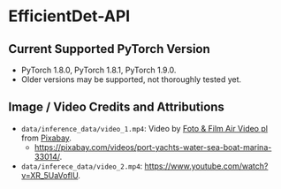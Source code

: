 # EfficientDet-API



## Current Supported PyTorch Version

* PyTorch 1.8.0, PyTorch 1.8.1, PyTorch 1.9.0.
* Older versions may be supported, not thoroughly tested yet.



## Image / Video Credits and Attributions

* `data/inference_data/video_1.mp4`: Video by <a href="https://pixabay.com/users/airvideopl-1994049/?utm_source=link-attribution&amp;utm_medium=referral&amp;utm_campaign=image&amp;utm_content=33014">Foto &amp; Film Air Video pl</a> from <a href="https://pixabay.com/?utm_source=link-attribution&amp;utm_medium=referral&amp;utm_campaign=image&amp;utm_content=33014">Pixabay</a>.
  * https://pixabay.com/videos/port-yachts-water-sea-boat-marina-33014/.
* `data/inferece_data/video_2.mp4`: https://www.youtube.com/watch?v=XR_5UaVofIU.
